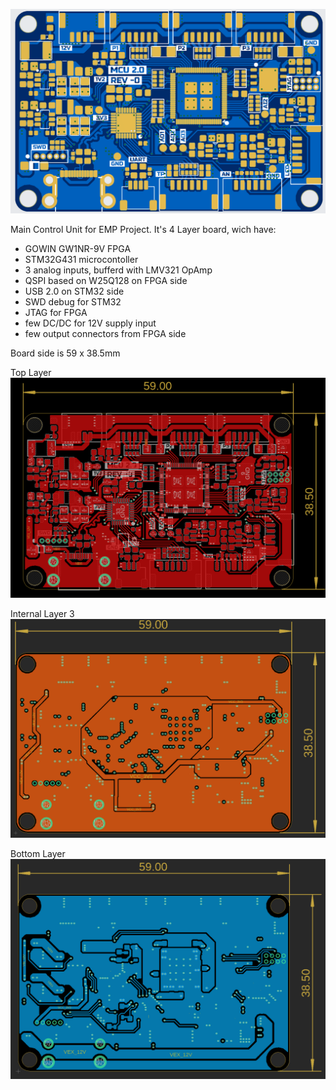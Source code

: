 
![Image alt](https://github.com/narret-01/MCU_v2_board/blob/master/docs/mcu_v2_bord_render.png)

Main Control Unit for EMP Project. 
It's 4 Layer board, wich have:
 - GOWIN GW1NR-9V FPGA
 - STM32G431 microcontoller
 - 3 analog inputs, bufferd with LMV321 OpAmp
 - QSPI based on W25Q128 on FPGA side
 - USB 2.0 on STM32 side
 - SWD debug for STM32
 - JTAG for FPGA
 - few DC/DC for 12V supply input
 - few output connectors from FPGA side

Board side is 59 x 38.5mm

Top Layer
![Image alt](https://github.com/narret-01/MCU_v2_board/blob/master/docs/mcu_v2_board_top.png)

Internal Layer 3
![Image alt](https://github.com/narret-01/MCU_v2_board/blob/master/docs/Layer_3.png)

Bottom Layer
![Image alt](https://github.com/narret-01/MCU_v2_board/blob/master/docs/Layer_4.png)

